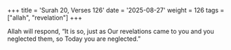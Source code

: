 +++
title = 'Surah 20, Verses 126'
date = '2025-08-27'
weight = 126
tags = ["allah", "revelation"]
+++

Allah will respond, “It is so, just as Our revelations came to you and you neglected them, so Today you are neglected.”